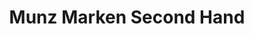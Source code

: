 ---
title: "Munz Marken Second Hand"
url: /metzingen/munz-marken-second-hand/
shop: Gebrauchtwaren
---